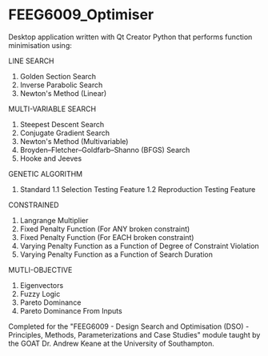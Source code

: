 # FEEG6009_Optimiser
Desktop application written with Qt Creator Python that performs function minimisation using:

LINE SEARCH
1. Golden Section Search
2. Inverse Parabolic Search
3. Newton's Method (Linear)

MULTI-VARIABLE SEARCH
1. Steepest Descent Search
2. Conjugate Gradient Search
3. Newton's Method (Multivariable)
4. Broyden–Fletcher–Goldfarb–Shanno (BFGS) Search
5. Hooke and Jeeves

GENETIC ALGORITHM
1. Standard
1.1 Selection Testing Feature
1.2 Reproduction Testing Feature

CONSTRAINED
1. Langrange Multiplier
2. Fixed Penalty Function (For ANY broken constraint)
3. Fixed Penalty Function (For EACH broken constraint)
4. Varying Penalty Function as a Function of Degree of Constraint Violation
5. Varying Penalty Function as a Function of Search Duration

MUTLI-OBJECTIVE
1. Eigenvectors
2. Fuzzy Logic
3. Pareto Dominance
4. Pareto Dominance From Inputs



Completed for the "FEEG6009 - Design Search and Optimisation (DSO) - Principles, Methods, Parameterizations and Case Studies" module taught by the GOAT Dr. Andrew Keane at the University of Southampton.
